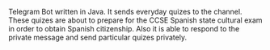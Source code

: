 Telegram Bot written in Java. It sends everyday quizes to the channel. These quizes are about to prepare for the CCSE Spanish state cultural exam in order to obtain Spanish citizenship. Also it is able to respond to the private message and send particular quizes privately.
